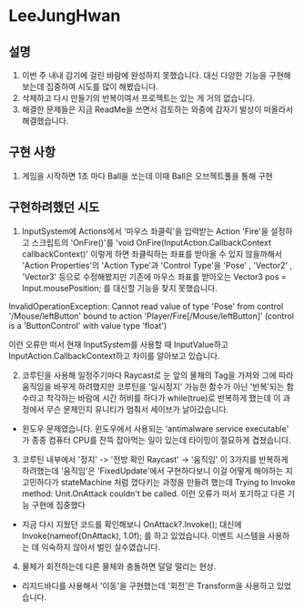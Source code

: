 # LeeJungHwan

## 설명
1. 이번 주 내내 감기에 걸린 바람에 완성하지 못했습니다. 대신 다양한 기능을 구현해보는데 집중하여 시도를 많이 해봤습니다.
2. 삭제하고 다시 만들기의 반복이여서 프로젝트는 있는 게 거의 없습니다.
3. 해결한 문제들은 지금 ReadMe을 쓰면서 검토하는 와중에 갑자기 발상이 떠올라서 해결했습니다.

## 구현 사항
1. 게임을 시작하면 1초 마다 Ball을 쏘는데 이때 Ball은 오브젝트풀을 통해 구현



## 구현하려했던 시도
1. InputSystem에 Actions에서 '마우스 좌클릭'을 입력받는 Action 'Fire'을 설정하고 스크립트의 'OnFire()'를 'void OnFire(InputAction.CallbackContext callbackContext)' 이렇게 하면 좌클릭하는 좌표를 받아올 수 있지 않을까해서 'Action Properties'의 'Action Type'과 'Control Type'을 'Pose' , 'Vector2' , 'Vector3' 등으로 수정해봤지만 기존에 마우스 좌표를 받아오는  Vector3 pos = Input.mousePosition; 를 대신할 기능을 찾지 못했습니다.

InvalidOperationException: Cannot read value of type 'Pose' from control '/Mouse/leftButton' bound to action 'Player/Fire[/Mouse/leftButton]' (control is a 'ButtonControl' with value type 'float') 

이런 오류만 떠서 현재 InputSystem를 사용할 때 InputValue하고 InputAction.CallbackContext하고 차이를 알아보고 있습니다.

2. 코루틴을 사용해 일정주기마다 Raycast로 눈 앞의 물체의 Tag을 가져와 그에 따라 움직임을 바꾸게 하려했지만 코루틴을 '일시정지' 가능한 함수가 아닌 '반복'되는 함수라고 착각하는 바람에 시간 허비를 하다가 while(true)로 반복하게 했는데 이 과정에서 무슨 문제인지 유니티가 멈춰서 세이브가 날아갔습니다.
+ 윈도우 문제였습니다. 윈도우에서 사용되는 'antimalware service executable' 가 종종 컴퓨터 CPU를 잔뜩 잡아먹는 일이 있는데 타이밍이 절묘하게 겹쳤습니다.

3. 코루틴 내부에서 '정지' -> '전방 확인 Raycast' -> '움직임' 이 3가지를 반복하게 하려했는데 '움직임'은 'FixedUpdate'에서 구현하다보니 이걸 어떻게 해야하는 지 고민하다가 stateMachine 처럼 껐다키는 과정을 만들려 했는데 Trying to Invoke method: Unit.OnAttack couldn't be called. 이런 오류가 떠서 포기하고 다른 기능 구현에 집중했다
+ 지금 다시 지웠던 코드를 확인해보니 OnAttack?.Invoke(); 대신에 Invoke(nameof(OnAttack), 1.0f); 를 하고 있었습니다. 이벤트 시스템을 사용하는 데 익숙하지 않아서 벌인 실수였습니다.

4. 물체가 회전하는데 다른 물체와 충돌하면 덜덜 떨리는 현상.
+ 리지드바디를 사용해서 '이동'을 구현했는데 '회전'은 Transform을 사용하고 있었습니다. 
